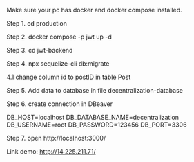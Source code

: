 Make sure your pc has docker and docker compose installed.

Step 1. cd production

Step 2. docker compose -p jwt up -d

Step 3. cd jwt-backend

Step 4. npx sequelize-cli db:migrate

4.1 change column id to postID in table Post

Step 5. Add data to database in file decentralization-database

Step 6. create connection in DBeaver

DB_HOST=localhost
DB_DATABASE_NAME=decentralization
DB_USERNAME=root
DB_PASSWORD=123456
DB_PORT=3306

Step 7. open http://localhost:3000/

Link demo: http://14.225.211.71/
